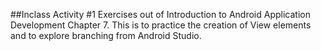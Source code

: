 ##Inclass Activity #1
Exercises out of Introduction to Android Application Development Chapter 7.
This is to practice the creation of View elements and to explore branching from Android Studio.

